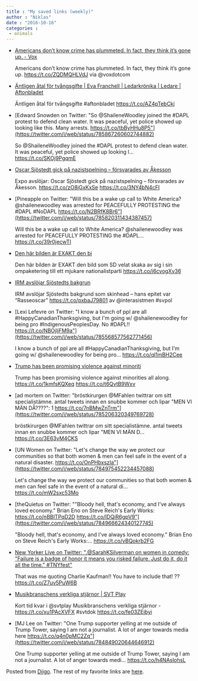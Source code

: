 ```yaml
---
title : "My saved links (weekly)"
author : "Niklas"
date : "2016-10-16"
categories : 
 - animals
---
```


- [Americans don’t know crime has plummeted. In fact, they think it’s gone up. - Vox](http://www.vox.com/policy-and-politics/2016/10/10/13226264/us-crime-rate-poll)
    
    Americans don’t know crime has plummeted. In fact, they think it’s gone up. https://t.co/ZQDMQHLVdJ via @voxdotcom
    
- [Äntligen åtal för tvångsgifte | Eva Franchell | Ledarkrönika | Ledare | Aftonbladet](http://www.aftonbladet.se/ledare/ledarkronika/evafranchell/article23697282.ab)
    
    Äntligen åtal för tvångsgifte #aftonbladet https://t.co/AZ4pTebCkj
    
    
- [Edward Snowden on Twitter: "So @ShaileneWoodley joined the #DAPL protest to defend clean water. It was peaceful, yet police showed up looking like this. Many arrests. https://t.co/tbByHHu8P5"](https://twitter.com/i/web/status/785867260602744882)
    
    So @ShaileneWoodley joined the #DAPL protest to defend clean water. It was peaceful, yet police showed up looking l… https://t.co/SKOj9PgqmE
    
    
- [Oscar Sjöstedt gick på nazistspelning – försvarades av Åkesson](http://expo.se/2016/oscar-sjostedt-gick-pa-nazistspelning--forsvarades-av-akesson_7166.html)
    
    Expo avslöjar: Oscar Sjöstedt gick på nazistspelning – försvarades av Åkesson. https://t.co/zO8jGxKxSe https://t.co/3NY4bN4cFI
    
- [Pineapple on Twitter: "Will this be a wake up call to White America? @shailenewoodley was arrested for PEACEFULLY PROTESTING the #DAPL #NoDAPL https://t.co/N2BRfK8Br6"](https://twitter.com/i/web/status/785820311434387457)
    
    Will this be a wake up call to White America? @shailenewoodley was arrested for PEACEFULLY PROTESTING the #DAPL… https://t.co/39r0jecwTI
    
    
- [Den här bilden är EXAKT den bi](https://t.co/i6cvogXv36)
    
    Den här bilden är EXAKT den bild som SD velat skaka av sig i sin ompaketering till ett mjukare nationalistparti https://t.co/i6cvogXv36
    
- [IRM avslöjar Sjöstedts bakgrun](https://t.co/pxbaJ79801)
    
    IRM avslöjar Sjöstedts bakgrund som skinhead – hans epitet var “Rasseoscar” https://t.co/pxbaJ79801 av @interasistmen #svpol
    
    
- [Lexi Lefevre on Twitter: "I know a bunch of ppl are all #HappyCanadianThanksgiving, but I'm going w/ @shailenewoodley for being pro #IndigenousPeoplesDay. No #DAPL!! https://t.co/NBOjljFM9a"](https://twitter.com/i/web/status/785568577562771456)
    
    I know a bunch of ppl are all #HappyCanadianThanksgiving, but I'm going w/ @shailenewoodley for being pro… https://t.co/ql1mBH2Cee
    
    
- [Trump has been promising violence against minoriti](http://www.nytimes.com/2016/10/10/opinion/predators-in-arms.html?smid=tw-nytopinion&smtyp=cur&_r=0)
    
    Trump has been promising violence against minorities all along. https://t.co/1kmfsKQXeq https://t.co/t6QvtB9Wxv
    
- [ad mortem on Twitter: "bröstkirurgen @MFahlen twittrar om sitt specialistämne. antal tweets innan en snubbe kommer och lipar "MEN VI MÄN DÅ????": 1 https://t.co/7nBMwZnTrm"](https://twitter.com/i/web/status/785206320349769728)
    
    bröstkirurgen @MFahlen twittrar om sitt specialistämne. antal tweets innan en snubbe kommer och lipar "MEN VI MÄN D… https://t.co/3E63vM4CKS
    
- [UN Women on Twitter: "Let's change the way we protect our communities so that both women & men can feel safe in the event of a natural disaster. https://t.co/OnPHbxszIa"](https://twitter.com/i/web/status/784975452234457088)
    
    Let's change the way we protect our communities so that both women & men can feel safe in the event of a natural di… https://t.co/mW2sxc53Mo
    
- [theQuietus on Twitter: ""Bloody hell, that's economy, and I've always loved economy." Brian Eno on Steve Reich's Early Works: https://t.co/nBBlTPqD2D https://t.co/IDQiR6gpV9"](https://twitter.com/i/web/status/784966624340127745)
    
    "Bloody hell, that's economy, and I've always loved economy." Brian Eno on Steve Reich's Early Works:… https://t.co/vBQokrb2FG
    
- [New Yorker Live on Twitter: ".@SarahKSilverman on women in comedy: "Failure is a badge of honor it means you risked failure. Just do it, do it all the time." #TNYfest"](https://twitter.com/newyorkerlive/status/784954443578142720)
    
    That was me quoting Charlie Kaufman!! You have to include that! ?? https://t.co/Z7uv5PuW6B
    
- [Musikbranschens verkliga stjärnor | SVT Play](http://www.svtplay.se/musikbranschens-verkliga-stjarnor)
    
    Kort tid kvar i @svtplay Musikbranschens verkliga stjärnor - https://t.co/xu1PAcXVFX #svtdok https://t.co/fe03ZEjbyi
    
    
- [MJ Lee on Twitter: "One Trump supporter yelling at me outside of Trump Tower, saying I am not a journalist. A lot of anger towards media here https://t.co/q4n0pMC2Zq"](https://twitter.com/i/web/status/784849020644646912)
    
    One Trump supporter yelling at me outside of Trump Tower, saying I am not a journalist. A lot of anger towards medi… https://t.co/h4NAslohsL
    

Posted from [Diigo](https://www.diigo.com). The rest of my favorite links are [here](https://www.diigo.com/user/npivic).

